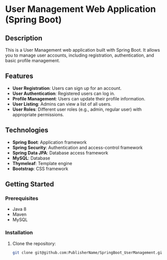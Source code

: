 # User Management Web Application (Spring Boot)

## Description

This is a User Management web application built with Spring Boot. It allows you to manage user accounts, including registration, authentication, and basic profile management.

## Features

- **User Registration**: Users can sign up for an account.
- **User Authentication**: Registered users can log in.
- **Profile Management**: Users can update their profile information.
- **User Listing**: Admins can view a list of all users.
- **User Roles**: Different user roles (e.g., admin, regular user) with appropriate permissions.

## Technologies

- **Spring Boot**: Application framework
- **Spring Security**: Authentication and access-control framework
- **Spring Data JPA**: Database access framework
- **MySQL**: Database
- **Thymeleaf**: Template engine
- **Bootstrap**: CSS framework

## Getting Started

### Prerequisites

- Java 8
- Maven
- MySQL

### Installation

1. Clone the repository:

   ```bash
   git clone git@github.com:PublisherName/SpringBoot_UserManagement.git
    ```
